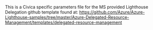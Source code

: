 This is a Civica specific parameters file for the MS provided Lighthouse Delegation github template found at: 
https://github.com/Azure/Azure-Lighthouse-samples/tree/master/Azure-Delegated-Resource-Management/templates/delegated-resource-management
